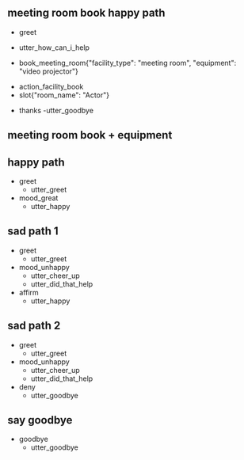 ## meeting room book happy path
* greet
 - utter_how_can_i_help
 * book_meeting_room{"facility_type": "meeting room", "equipment": "video projector"}
  - action_facility_book
  - slot{"room_name": "Actor"}
* thanks
  -utter_goodbye

## meeting room book + equipment
<!-- add the story here : in this story, the assistant should ask for the equipment to book -->

## happy path
* greet
  - utter_greet
* mood_great
  - utter_happy

## sad path 1
* greet
  - utter_greet
* mood_unhappy
  - utter_cheer_up
  - utter_did_that_help
* affirm
  - utter_happy

## sad path 2
* greet
  - utter_greet
* mood_unhappy
  - utter_cheer_up
  - utter_did_that_help
* deny
  - utter_goodbye

## say goodbye
* goodbye
  - utter_goodbye
